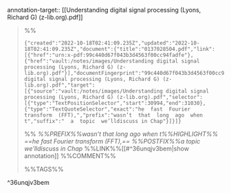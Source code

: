 annotation-target:: [[Understanding digital signal processing (Lyons, Richard G) (z-lib.org).pdf]]

>%%
>```annotation-json
>{"created":"2022-10-18T02:41:09.235Z","updated":"2022-10-18T02:41:09.235Z","document":{"title":"0137028504.pdf","link":[{"href":"urn:x-pdf:99c440d67f043b3d4563f00cc94fadfe"},{"href":"vault:/notes/images/Understanding digital signal processing (Lyons, Richard G) (z-lib.org).pdf"}],"documentFingerprint":"99c440d67f043b3d4563f00cc94fadfe"},"uri":"vault:/notes/images/Understanding digital signal processing (Lyons, Richard G) (z-lib.org).pdf","target":[{"source":"vault:/notes/images/Understanding digital signal processing (Lyons, Richard G) (z-lib.org).pdf","selector":[{"type":"TextPositionSelector","start":30994,"end":31030},{"type":"TextQuoteSelector","exact":"he  fast  Fourier  transform  (FFT),","prefix":"wasn’t  that  long  ago  when  t","suffix":"  a  topic  we’lldiscuss in Chap"}]}]}
>```
>%%
>*%%PREFIX%%wasn’t  that  long  ago  when  t%%HIGHLIGHT%% ==he  fast  Fourier  transform  (FFT),== %%POSTFIX%%a  topic  we’lldiscuss in Chap*
>%%LINK%%[[#^36unqjv3bem|show annotation]]
>%%COMMENT%%
>
>%%TAGS%%
>
^36unqjv3bem
